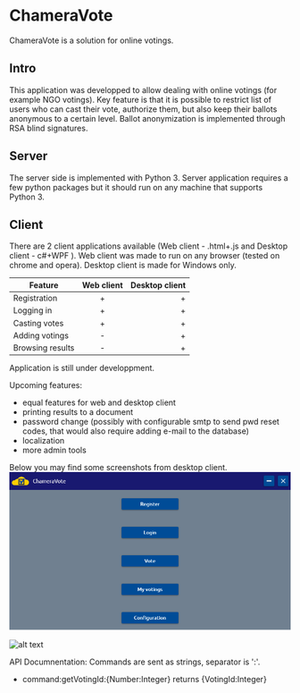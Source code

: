 ChameraVote
=======
ChameraVote is a solution for online votings.

Intro
-----------
This application was developped to allow dealing with online votings (for example NGO votings). 
Key feature is that it is possible to restrict list of users who can cast their vote, authorize them, but also keep their ballots anonymous to a certain level.
Ballot anonymization is implemented through RSA blind signatures.

Server
-----------
The server side is implemented with Python 3.
Server application requires a few python packages but it should run on any machine that supports Python 3.

Client
-----------
There are 2 client applications available (Web client - .html+.js and Desktop client - c#+WPF ).
Web client was made to run on any browser (tested on chrome and opera). 
Desktop client is made for Windows only.

| Feature         | Web client       | Desktop client  |
|-----------------|:----------------:|----------------:|
| Registration    | +                |+                |
| Logging in      | +                |+                |
| Casting votes   | +                |+                |
| Adding votings  | -                |+                |
| Browsing results| -                |+                |

Application is still under developpment.

Upcoming features:
  * equal features for web and desktop client
  * printing results to a document
  * password change (possibly with configurable smtp to send pwd reset codes, that would also require adding e-mail to the database)
  * localization
  * more admin tools


Below you may find some screenshots from desktop client.
![alt text](https://github.com/skowront/ChameraVote/blob/master/github/images/chameraVoteClient.jpg)


![alt text](https://github.com/skowront/ChameraVote/blob/master/github/images/chameraVoteClientResults.jpg)

API Documnentation:
Commands are sent as strings, separator is ':'.
- command:getVotingId:{Number:Integer} returns {VotingId:Integer}
